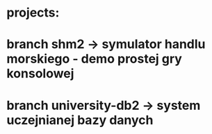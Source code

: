 # projects:
# branch shm2  -> symulator handlu morskiego - demo prostej gry konsolowej
# branch university-db2 -> system uczejnianej bazy danych 
